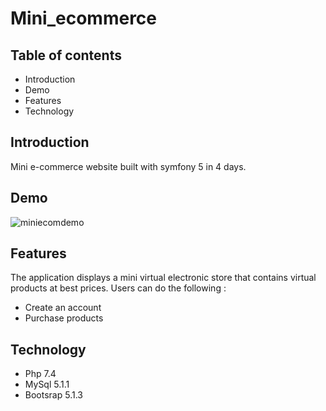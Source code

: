 <h1>Mini_ecommerce</h1>
    <h2>Table of contents</h2>
    <ul>
        <li>Introduction</li>
        <li>Demo</li>
        <li>Features</li>
        <li>Technology</li>
    </ul>

<h2>Introduction</h2>

Mini e-commerce website built with symfony 5 in 4 days.

<h2>Demo</h2>

![miniecomdemo](https://user-images.githubusercontent.com/91179295/155603672-6d6127af-0fbb-4206-8a5d-b9a6c382128b.gif)

<h2>Features</h2>
The application displays a mini virtual electronic store that contains virtual products at best prices.
Users can do the following :
<ul>
    <li>Create an account</li>
    <li>Purchase products</li>
</ul>
<h2>Technology</h2>
<ul>
    <li>Php 7.4</li>
    <li>MySql 5.1.1</li>
    <li>Bootsrap 5.1.3</li>
</ul>

